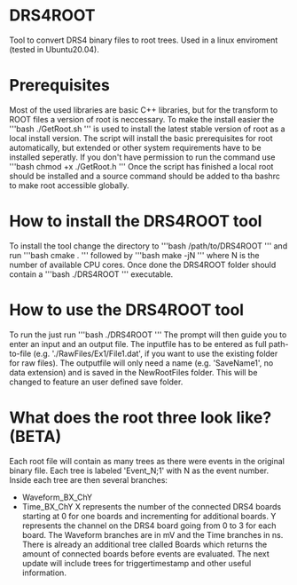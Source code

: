 # DRS4ROOT
Tool to convert DRS4 binary files to root trees. Used in a linux enviroment (tested in Ubuntu20.04).

# Prerequisites
Most of the used libraries are basic C++ libraries, but for the transform to ROOT files a version of root is neccessary.
To make the install easier the 
'''bash
./GetRoot.sh
'''
is used to install the latest stable version of root as a local install version. The script will install the basic prerequisites for root automatically, but extended or other system requirements have to be installed seperatly. 
If you don't have permission to run the command use 
'''bash
chmod +x ./GetRoot.h
'''
Once the script has finished a local root should be installed and a source command should be added to tha bashrc to make root accessible globally.

# How to install the DRS4ROOT tool
To install the tool change the directory to 
'''bash
/path/to/DRS4ROOT
'''
and run
'''bash
cmake .
'''
followed by 
'''bash
make -jN
'''
where N is the number of available CPU cores. Once done the DRS4ROOT folder should contain a 
'''bash
./DRS4ROOT
''' 
executable.

# How to use the DRS4ROOT tool
To run the just run 
'''bash
./DRS4ROOT
''' 
The prompt will then guide you to enter an input and an output file.
The inputfile has to be entered as full path-to-file (e.g. './RawFiles/Ex1/File1.dat', if you want to use the existing folder for raw files).
The outputfile will only need a name (e.g. 'SaveName1', no data extension) and is saved in the NewRootFiles folder. This will be changed to feature an user defined save folder.

# What does the root three look like? (BETA)
Each root file will contain as many trees as there were events in the original binary file.
Each tree is labeled 'Event_N;1' with N as the event number. 
Inside each tree are then several branches:
  - Waveform_BX_ChY
  - Time_BX_ChY
X represents the number of the connected DRS4 boards starting at 0 for one boards and incrementing for additional boards.
Y represents the channel on the DRS4 board going from 0 to 3 for each board.
The Waveform branches are in mV and the Time branches in ns.
There is already an additional tree clalled Boards which returns the amount of connected boards before events are evaluated.
The next update will include trees for triggertimestamp and other useful information.
